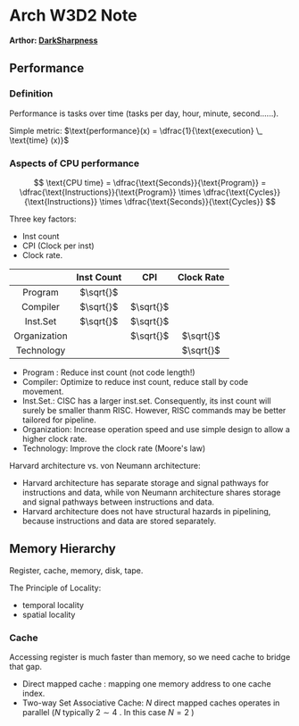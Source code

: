 # Arch W3D2 Note

**Arthor: [DarkSharpness](https://github.com/DarkSharpness)**

## Performance

### Definition

Performance is tasks over time (tasks per day, hour, minute, second......).

Simple metric: $\text{performance}(x) = \dfrac{1}{\text{execution} \_ \text{time} (x)}$

### Aspects of CPU performance

$$
\text{CPU time} = \dfrac{\text{Seconds}}{\text{Program}} = \dfrac{\text{Instructions}}{\text{Program}} \times \dfrac{\text{Cycles}}{\text{Instructions}} \times \dfrac{\text{Seconds}}{\text{Cycles}}
$$

Three key factors:

- Inst count
- CPI (Clock per inst)
- Clock rate.

|              | Inst Count |     CPI     | Clock Rate  |
| :----------: | :---------: | :---------: | :-------: |
|   Program   | $\sqrt{}$ |            |             |
|   Compiler   | $\sqrt{}$ | $\sqrt{}$ |             |
|   Inst.Set   | $\sqrt{}$ | $\sqrt{}$ |             |
| Organization |            | $\sqrt{}$ | $\sqrt{}$ |
|  Technology  |            |            | $\sqrt{}$ |

- Program : Reduce inst count (not code length!)
- Compiler: Optimize to reduce inst count, reduce stall by code movement.
- Inst.Set.: CISC has a larger inst.set. Consequently, its inst count will surely be smaller thanm RISC. However, RISC commands may be better tailored for pipeline.
- Organization: Increase operation speed and use simple design to allow a higher clock rate.
- Technology: Improve the clock rate (Moore's law)

Harvard architecture vs. von Neumann architecture:

- Harvard architecture has separate storage and signal pathways for instructions and data, while von Neumann architecture shares storage and signal pathways between instructions and data.
- Harvard architecture does not have structural hazards in pipelining, because instructions and data are stored separately.

## Memory Hierarchy

Register, cache, memory, disk, tape.

The Principle of Locality:
- temporal locality
- spatial locality 

### Cache

Accessing register is much faster than memory, so we need cache to bridge that gap.

- Direct mapped cache : mapping one memory address to one cache index. 
- Two-way Set Associative Cache: $N$ direct mapped caches operates in parallel ($N$ typically $2 \sim 4$ . In this case $N = 2$ )

